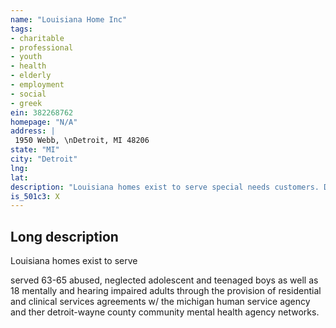 ```yaml
---
name: "Louisiana Home Inc"
tags:
- charitable
- professional
- youth
- health
- elderly
- employment
- social
- greek
ein: 382268762
homepage: "N/A"
address: |
 1950 Webb, \nDetroit, MI 48206
state: "MI"
city: "Detroit"
lng: 
lat: 
description: "Louisiana homes exist to serve special needs customers. During the 2010-11 fiscal year we pursued this mission through the provision of residential treatment of severly impaied adults and adolescents. "
is_501c3: X
---
```


## Long description

Louisiana homes exist to serve
  
  served 63-65 abused, neglected adolescent and teenaged boys as well as 18 mentally and hearing impaired adults through the provision of residential and clinical services agreements w/ the michigan human service agency and ther detroit-wayne county community mental health agency networks. 
